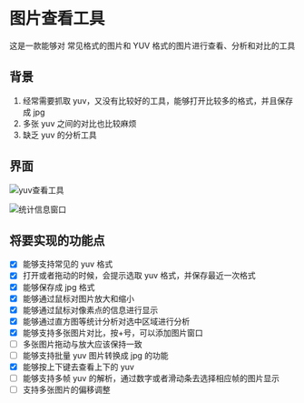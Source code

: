 # 图片查看工具

这是一款能够对 常见格式的图片和 YUV 格式的图片进行查看、分析和对比的工具

## 背景

1. 经常需要抓取 yuv，又没有比较好的工具，能够打开比较多的格式，并且保存成 jpg
2. 多张 yuv 之间的对比也比较麻烦
3. 缺乏 yuv 的分析工具

## 界面

![yuv查看工具](https://files.qinxing.xyz/yuv%E6%9F%A5%E7%9C%8B%E5%B7%A5%E5%85%B7.png)

![统计信息窗口](https://files.qinxing.xyz/%E7%BB%9F%E8%AE%A1%E4%BF%A1%E6%81%AF%E7%AA%97%E5%8F%A3.png)

## 将要实现的功能点

- [x] 能够支持常见的 yuv 格式
- [x] 打开或者拖动的时候，会提示选取 yuv 格式，并保存最近一次格式
- [x] 能够保存成 jpg 格式
- [x] 能够通过鼠标对图片放大和缩小
- [x] 能够通过鼠标对像素点的信息进行显示
- [x] 能够通过直方图等统计分析对选中区域进行分析
- [x] 能够支持多张图片对比，按+号，可以添加图片窗口
- [ ] 多张图片拖动与放大应该保持一致
- [ ] 能够支持批量 yuv 图片转换成 jpg 的功能
- [x] 能够按上下键去查看上下的 yuv
- [ ] 能够支持多帧 yuv 的解析，通过数字或者滑动条去选择相应帧的图片显示
- [ ] 支持多张图片的偏移调整
